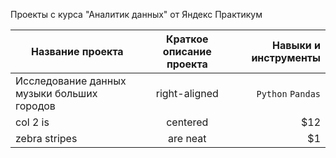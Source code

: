 Проекты с курса "Аналитик данных" от Яндекс Практикум

| Название проекта                              | Краткое описание проекта     | Навыки и инструменты |
| -------------                                 |:-------------:               | -----:|
| Исследование данных музыки больших городов    | right-aligned                | `Python` `Pandas` |
| col 2 is      | centered      |   $12 |
| zebra stripes | are neat      |    $1 |
